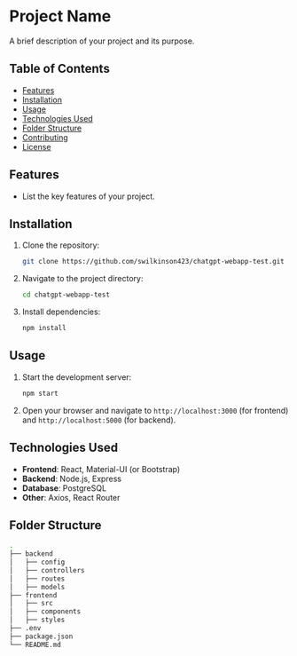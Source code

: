 # Project Name

A brief description of your project and its purpose.

## Table of Contents

- [Features](#features)
- [Installation](#installation)
- [Usage](#usage)
- [Technologies Used](#technologies-used)
- [Folder Structure](#folder-structure)
- [Contributing](#contributing)
- [License](#license)

## Features

- List the key features of your project.

## Installation

1. Clone the repository:
    ```bash
    git clone https://github.com/swilkinson423/chatgpt-webapp-test.git
    ```
2. Navigate to the project directory:
    ```bash
    cd chatgpt-webapp-test
    ```
3. Install dependencies:
    ```bash
    npm install
    ```

## Usage

1. Start the development server:
    ```bash
    npm start
    ```
2. Open your browser and navigate to `http://localhost:3000` (for frontend) and `http://localhost:5000` (for backend).

## Technologies Used

- **Frontend**: React, Material-UI (or Bootstrap)
- **Backend**: Node.js, Express
- **Database**: PostgreSQL
- **Other**: Axios, React Router

## Folder Structure

```bash
.
├── backend
│   ├── config
│   ├── controllers
│   ├── routes
│   ├── models
├── frontend
│   ├── src
│   ├── components
│   ├── styles
├── .env
├── package.json
└── README.md
